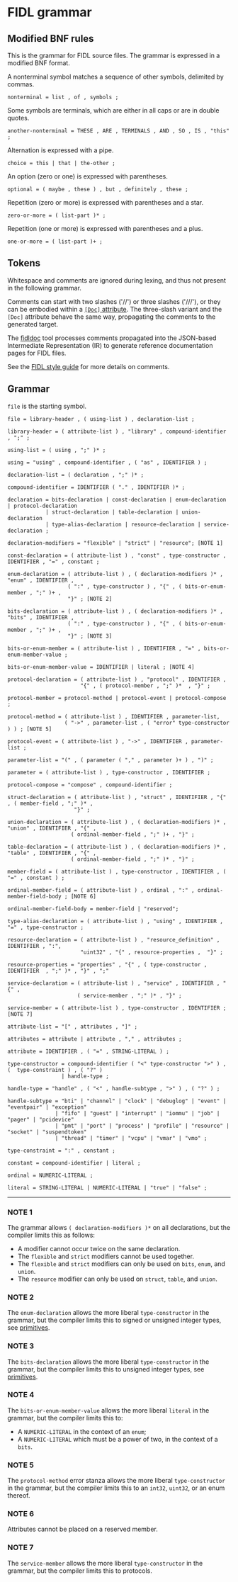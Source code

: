 # FIDL grammar

## Modified BNF rules

This is the grammar for FIDL source files. The grammar is expressed in a
modified BNF format.

A nonterminal symbol matches a sequence of other symbols, delimited by
commas.

```
nonterminal = list , of , symbols ;
```

Some symbols are terminals, which are either in all caps or are in
double quotes.

```
another-nonterminal = THESE , ARE , TERMINALS , AND , SO , IS , "this" ;
```

Alternation is expressed with a pipe.

```
choice = this | that | the-other ;
```

An option (zero or one) is expressed with parentheses.

```
optional = ( maybe , these ) , but , definitely , these ;
```

Repetition (zero or more) is expressed with parentheses and a star.

```
zero-or-more = ( list-part )* ;
```

Repetition (one or more) is expressed with parentheses and a plus.

```
one-or-more = ( list-part )+ ;

```

## Tokens

Whitespace and comments are ignored during lexing, and thus not
present in the following grammar.

Comments can start with two slashes ('//') or three slashes ('///'),
or they can be embodied within a [`[Doc]` attribute][doc_reference].
The three-slash variant and the `[Doc]` attribute behave the same way,
propagating the comments to the generated target.

The [fidldoc] tool processes comments propagated into the JSON-based
Intermediate Representation (IR) to generate reference
documentation pages for FIDL files.

See the [FIDL style guide][comment_style_guide] for more details on
comments.

## Grammar

`file` is the starting symbol.

```
file = library-header , ( using-list ) , declaration-list ;

library-header = ( attribute-list ) , "library" , compound-identifier , ";" ;

using-list = ( using , ";" )* ;

using = "using" , compound-identifier , ( "as" , IDENTIFIER ) ;

declaration-list = ( declaration , ";" )* ;

compound-identifier = IDENTIFIER ( "." , IDENTIFIER )* ;

declaration = bits-declaration | const-declaration | enum-declaration | protocol-declaration
            | struct-declaration | table-declaration | union-declaration
            | type-alias-declaration | resource-declaration | service-declaration ;

declaration-modifiers = "flexible" | "strict" | "resource"; [NOTE 1]

const-declaration = ( attribute-list ) , "const" , type-constructor , IDENTIFIER , "=" , constant ;

enum-declaration = ( attribute-list ) , ( declaration-modifiers )* , "enum" , IDENTIFIER ,
                   ( ":" , type-constructor ) , "{" , ( bits-or-enum-member , ";" )+ ,
                   "}" ; [NOTE 2]

bits-declaration = ( attribute-list ) , ( declaration-modifiers )* , "bits" , IDENTIFIER ,
                   ( ":" , type-constructor ) , "{" , ( bits-or-enum-member , ";" )+ ,
                   "}" ; [NOTE 3]

bits-or-enum-member = ( attribute-list ) , IDENTIFIER , "=" , bits-or-enum-member-value ;

bits-or-enum-member-value = IDENTIFIER | literal ; [NOTE 4]

protocol-declaration = ( attribute-list ) , "protocol" , IDENTIFIER ,
                       "{" , ( protocol-member , ";" )*  , "}" ;

protocol-member = protocol-method | protocol-event | protocol-compose ;

protocol-method = ( attribute-list ) , IDENTIFIER , parameter-list,
                  ( "->" , parameter-list , ( "error" type-constructor ) ) ; [NOTE 5]

protocol-event = ( attribute-list ) , "->" , IDENTIFIER , parameter-list ;

parameter-list = "(" , ( parameter ( "," , parameter )+ ) , ")" ;

parameter = ( attribute-list ) , type-constructor , IDENTIFIER ;

protocol-compose = "compose" , compound-identifier ;

struct-declaration = ( attribute-list ) , "struct" , IDENTIFIER , "{" , ( member-field , ";" )* ,
                     "}" ;

union-declaration = ( attribute-list ) , ( declaration-modifiers )* , "union" , IDENTIFIER , "{" ,
                    ( ordinal-member-field , ";" )+ , "}" ;

table-declaration = ( attribute-list ) , ( declaration-modifiers )* , "table" , IDENTIFIER , "{" ,
                    ( ordinal-member-field , ";" )* , "}" ;

member-field = ( attribute-list ) , type-constructor , IDENTIFIER , ( "=" , constant ) ;

ordinal-member-field = ( attribute-list ) , ordinal , ":" , ordinal-member-field-body ; [NOTE 6]

ordinal-member-field-body = member-field | "reserved";

type-alias-declaration = ( attribute-list ) , "using" , IDENTIFIER ,  "=" , type-constructor ;

resource-declaration = ( attribute-list ) , "resource_definition" , IDENTIFIER , ":",
                       "uint32" , "{" , resource-properties ,  "}" ;

resource-properties = "properties" , "{" , ( type-constructor , IDENTIFIER  , ";" )* , "}" , ";"

service-declaration = ( attribute-list ) , "service" , IDENTIFIER , "{" ,
                      ( service-member , ";" )* , "}" ;

service-member = ( attribute-list ) , type-constructor , IDENTIFIER ; [NOTE 7]

attribute-list = "[" , attributes , "]" ;

attributes = attribute | attribute , "," , attributes ;

attribute = IDENTIFIER , ( "=" , STRING-LITERAL ) ;

type-constructor = compound-identifier ( "<" type-constructor ">" ) , (  type-constraint ) , ( "?" )
                 | handle-type ;

handle-type = "handle" , ( "<" , handle-subtype , ">" ) , ( "?" ) ;

handle-subtype = "bti" | "channel" | "clock" | "debuglog" | "event" | "eventpair" | "exception"
               | "fifo" | "guest" | "interrupt" | "iommu" | "job" | "pager" | "pcidevice"
               | "pmt" | "port" | "process" | "profile" | "resource" | "socket" | "suspendtoken"
               | "thread" | "timer" | "vcpu" | "vmar" | "vmo" ;

type-constraint = ":" , constant ;

constant = compound-identifier | literal ;

ordinal = NUMERIC-LITERAL ;

literal = STRING-LITERAL | NUMERIC-LITERAL | "true" | "false" ;
```

----------

### NOTE 1
The grammar allows `( declaration-modifiers )*` on all declarations, but the
compiler limits this as follows:

* A modifier cannot occur twice on the same declaration.
* The `flexible` and `strict` modifiers cannot be used together.
* The `flexible` and `strict` modifiers can only be used on `bits`, `enum`, and `union`.
* The `resource` modifier can only be used on `struct`, `table`, and `union`.

### NOTE 2
The `enum-declaration` allows the more liberal `type-constructor` in the
grammar, but the compiler limits this to signed or unsigned integer types,
see [primitives].

### NOTE 3
The `bits-declaration` allows the more liberal `type-constructor` in the grammar, but the compiler
limits this to unsigned integer types, see [primitives].

### NOTE 4
The `bits-or-enum-member-value` allows the more liberal `literal` in the grammar, but the compiler limits this to:

* A `NUMERIC-LITERAL` in the context of an `enum`;
* A `NUMERIC-LITERAL` which must be a power of two, in the context of a `bits`.

### NOTE 5
The `protocol-method` error stanza allows the more liberal `type-constructor`
in the grammar, but the compiler limits this to an `int32`, `uint32`, or
an enum thereof.

### NOTE 6
Attributes cannot be placed on a reserved member.

### NOTE 7
The `service-member` allows the more liberal `type-constructor` in the grammar, but the compiler
limits this to protocols.


<!-- xrefs -->
[primitives]: /docs/reference/fidl/language/language.md#primitives
[fidldoc]: /tools/fidl/fidldoc/
[doc_reference]: /docs/reference/fidl/language/attributes.md#doc
[comment_style_guide]: /docs/development/languages/fidl/guides/style.md#comments
